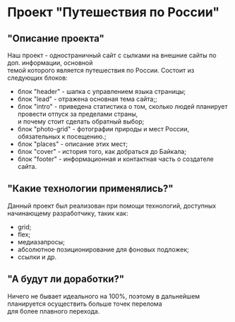 # Проект "Путешествия по России"

## "Описание проекта"

Наш проект - одностраничный сайт с сылками на внешние сайты по доп. информации, основной  
темой которого является путешествия по России. 
Состоит из следующих блоков:
  * блок "header" - шапка с управлением языка страницы;
  * блок "lead" - отражена основная тема сайта;;
  * блок "intro" - приведена статистика о том, сколько людей планирует провести отпуск за пределами страны,  
  и почему стоит сделать обратный выбор;
  * блок "photo-grid" - фотографии природы и мест России, обязательных к посещению.;
  * блок "places" - описание этих мест;
  * блок "cover" - история того, как добраться до Байкала;
  * блок "footer" - информационная и контактная часть о создателе сайта.

## "Какие технологии применялись?"

Данный проект был реализован при помощи технологий, доступных начинающему разработчику, такик как:
  * grid;
  * flex;
  * медиазапросы;
  * абсолютное позиционирование для фоновых подложек;
  * ссылки и др.

## "А будут ли доработки?"

Ничего не бывает идеального на 100%, поэтому в дальнейшем планируется осуществить больше точек перелома  
для более плавного перехода.

